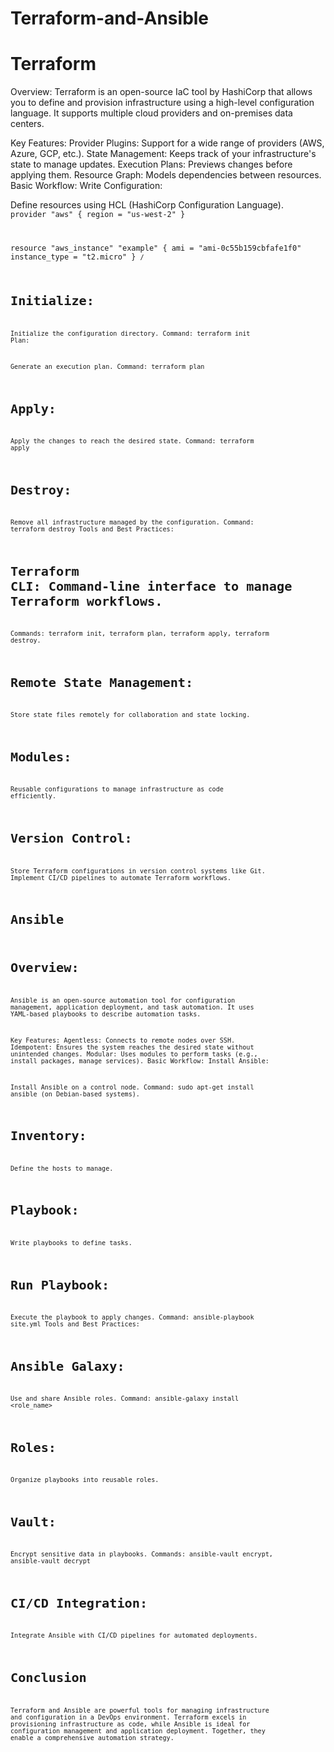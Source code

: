 # Terraform-and-Ansible

# Terraform
Overview:
Terraform is an open-source IaC tool by HashiCorp that allows you to define and provision infrastructure using a high-level configuration language. It supports multiple cloud providers and on-premises data centers.

Key Features:
Provider Plugins: Support for a wide range of providers (AWS, Azure, GCP, etc.).
State Management: Keeps track of your infrastructure's state to manage updates.
Execution Plans: Previews changes before applying them.
Resource Graph: Models dependencies between resources.
Basic Workflow:
Write Configuration:

Define resources using HCL (HashiCorp Configuration Language).
<code> provider "aws" {
  region = "us-west-2"
}

resource "aws_instance" "example" {
  ami           = "ami-0c55b159cbfafe1f0"
  instance_type = "t2.micro"
} <code>/

# Initialize:

Initialize the configuration directory.
Command: terraform init
Plan:

Generate an execution plan.
Command: terraform plan

# Apply:

Apply the changes to reach the desired state.
Command: terraform apply
# Destroy:

Remove all infrastructure managed by the configuration.
Command: terraform destroy
Tools and Best Practices:

# Terraform CLI: Command-line interface to manage Terraform workflows.

Commands: terraform init, terraform plan, terraform apply, terraform destroy.
# Remote State Management:

Store state files remotely for collaboration and state locking.
# Modules:

Reusable configurations to manage infrastructure as code efficiently.

# Version Control:

Store Terraform configurations in version control systems like Git.
Implement CI/CD pipelines to automate Terraform workflows.

# Ansible
# Overview:
Ansible is an open-source automation tool for configuration management, application deployment, and task automation. It uses YAML-based playbooks to describe automation tasks.

Key Features:
Agentless: Connects to remote nodes over SSH.
Idempotent: Ensures the system reaches the desired state without unintended changes.
Modular: Uses modules to perform tasks (e.g., install packages, manage services).
Basic Workflow:
Install Ansible:

Install Ansible on a control node.
Command: sudo apt-get install ansible (on Debian-based systems).

# Inventory:
Define the hosts to manage.

# Playbook:
Write playbooks to define tasks.
# Run Playbook:
Execute the playbook to apply changes.
Command: ansible-playbook site.yml
Tools and Best Practices:
# Ansible Galaxy:
Use and share Ansible roles.
Command: ansible-galaxy install <role_name>

# Roles:
Organize playbooks into reusable roles.

# Vault:

Encrypt sensitive data in playbooks.
Commands: ansible-vault encrypt, ansible-vault decrypt

# CI/CD Integration:
Integrate Ansible with CI/CD pipelines for automated deployments.

# Conclusion
Terraform and Ansible are powerful tools for managing infrastructure and configuration in a DevOps environment. Terraform excels in provisioning infrastructure as code, while Ansible is ideal for configuration management and application deployment. Together, they enable a comprehensive automation strategy.
